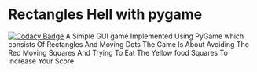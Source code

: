 # Rectangles Hell with pygame
[![Codacy Badge](https://api.codacy.com/project/badge/Grade/0705097dab164b8486e63d1a445dae78)](https://www.codacy.com/manual/HydroxideX/Rectangles-Hell-with-pygame?utm_source=github.com&amp;utm_medium=referral&amp;utm_content=HydroxideX/Rectangles-Hell-with-pygame&amp;utm_campaign=Badge_Grade)
   A Simple GUI game Implemented Using PyGame which consists Of Rectangles And Moving Dots The Game Is About Avoiding The Red Moving Squares And Trying To Eat The Yellow food Squares To Increase Your Score
